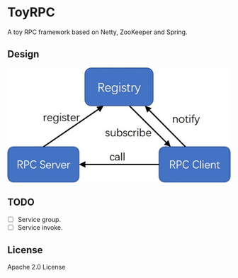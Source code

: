 # ToyRPC

A toy RPC  framework based on Netty, ZooKeeper and Spring.

## Design

![RPC Design](https://raw.githubusercontent.com/Wan-Ge/ToyRPC/master/design.jpg)

## TODO

- [ ] Service group.
- [ ] Service invoke.

## License

Apache 2.0 License

